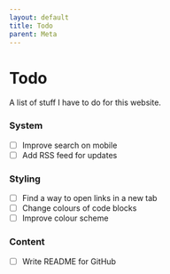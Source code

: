 ```yaml
---
layout: default
title: Todo
parent: Meta
---
```


# Todo

A list of stuff I have to do for this website.

### System

- [ ] Improve search on mobile
- [ ] Add RSS feed for updates

### Styling

- [ ] Find a way to open links in a new tab
- [ ] Change colours of code blocks
- [ ] Improve colour scheme

### Content

- [ ] Write README for GitHub